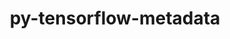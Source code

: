 ---
title: "py-tensorflow-metadata"
layout: cache
categories: [package, develop-2024-11-24]
meta: {"versions": ["1.10.0"], "compilers": ["gcc@=13.2.0"], "oss": ["ubuntu24.04"], "platforms": ["linux"], "targets": ["aarch64", "x86_64_v3"], "stacks": ["ml-linux-aarch64-cpu", "ml-linux-aarch64-cuda", "ml-linux-x86_64-cpu", "ml-linux-x86_64-cuda", "ml-linux-x86_64-rocm", "root"], "num_specs": 2, "num_specs_by_stack": {"ml-linux-aarch64-cpu": 1, "root": 2, "ml-linux-aarch64-cuda": 1, "ml-linux-x86_64-cpu": 1, "ml-linux-x86_64-cuda": 1, "ml-linux-x86_64-rocm": 1}}
spec_details: [{"hash": "rh3znem3w254ljrapo5xrrvpfgragxi7", "compiler": "gcc@=13.2.0", "versions": ["1.10.0"], "os": "ubuntu24.04", "platform": "linux", "target": "aarch64", "variants": ["build_system=python_pip", "patches=a6b294d"], "stacks": ["ml-linux-aarch64-cpu", "root", "ml-linux-aarch64-cuda"], "size": "-", "tarball": "https://binaries.spack.io/develop-2024-11-24/build_cache/linux-ubuntu24.04-aarch64/gcc-13.2.0/py-tensorflow-metadata-1.10.0/linux-ubuntu24.04-aarch64-gcc-13.2.0-py-tensorflow-metadata-1.10.0-rh3znem3w254ljrapo5xrrvpfgragxi7.spack"}, {"hash": "3xxguhhws4fr6q5w3krl74nxox6d2k2k", "compiler": "gcc@=13.2.0", "versions": ["1.10.0"], "os": "ubuntu24.04", "platform": "linux", "target": "x86_64_v3", "variants": ["build_system=python_pip", "patches=a6b294d"], "stacks": ["root", "ml-linux-x86_64-cpu", "ml-linux-x86_64-cuda", "ml-linux-x86_64-rocm"], "size": "-", "tarball": "https://binaries.spack.io/develop-2024-11-24/build_cache/linux-ubuntu24.04-x86_64_v3/gcc-13.2.0/py-tensorflow-metadata-1.10.0/linux-ubuntu24.04-x86_64_v3-gcc-13.2.0-py-tensorflow-metadata-1.10.0-3xxguhhws4fr6q5w3krl74nxox6d2k2k.spack"}]
---
